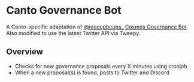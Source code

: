 # Canto Governance Bot

A Canto-specific adaptation of [@reecepbcups_](https://twitter.com/reecepbcups_) [Cosmos Governance Bot](https://github.com/Reecepbcups/cosmos-governance-bot). Also modified to use the latest Twitter API via Tweepy.

## Overview

- Checks for new governance proposals every X minutes using cronjob
- When a new proposal(s) is found, posts to Twitter and Discord